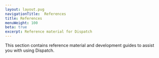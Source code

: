 ```yaml
---
layout: layout.pug
navigationTitle:  References
title: References
menuWeight: 100
beta: true
excerpt: Reference material for Dispatch
---
```

This section contains reference material and development guides to assist you with using Dispatch.

